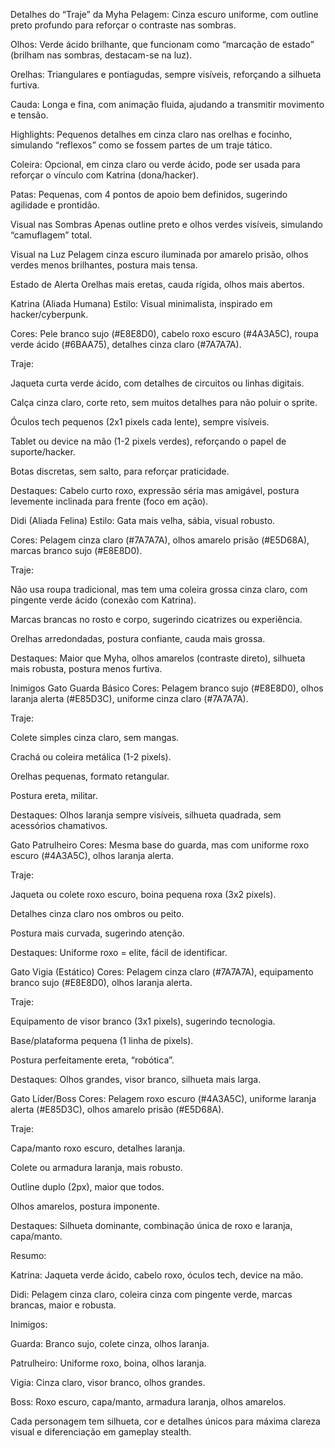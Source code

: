Detalhes do “Traje” da Myha
Pelagem: Cinza escuro uniforme, com outline preto profundo para reforçar o contraste nas sombras.

Olhos: Verde ácido brilhante, que funcionam como “marcação de estado” (brilham nas sombras, destacam-se na luz).

Orelhas: Triangulares e pontiagudas, sempre visíveis, reforçando a silhueta furtiva.

Cauda: Longa e fina, com animação fluida, ajudando a transmitir movimento e tensão.

Highlights: Pequenos detalhes em cinza claro nas orelhas e focinho, simulando “reflexos” como se fossem partes de um traje tático.

Coleira: Opcional, em cinza claro ou verde ácido, pode ser usada para reforçar o vínculo com Katrina (dona/hacker).

Patas: Pequenas, com 4 pontos de apoio bem definidos, sugerindo agilidade e prontidão.

Visual nas Sombras
Apenas outline preto e olhos verdes visíveis, simulando “camuflagem” total.

Visual na Luz
Pelagem cinza escuro iluminada por amarelo prisão, olhos verdes menos brilhantes, postura mais tensa.

Estado de Alerta
Orelhas mais eretas, cauda rígida, olhos mais abertos. 

Katrina (Aliada Humana)
Estilo: Visual minimalista, inspirado em hacker/cyberpunk.

Cores: Pele branco sujo (#E8E8D0), cabelo roxo escuro (#4A3A5C), roupa verde ácido (#6BAA75), detalhes cinza claro (#7A7A7A).

Traje:

Jaqueta curta verde ácido, com detalhes de circuitos ou linhas digitais.

Calça cinza claro, corte reto, sem muitos detalhes para não poluir o sprite.

Óculos tech pequenos (2x1 pixels cada lente), sempre visíveis.

Tablet ou device na mão (1-2 pixels verdes), reforçando o papel de suporte/hacker.

Botas discretas, sem salto, para reforçar praticidade.

Destaques: Cabelo curto roxo, expressão séria mas amigável, postura levemente inclinada para frente (foco em ação).

Didi (Aliada Felina)
Estilo: Gata mais velha, sábia, visual robusto.

Cores: Pelagem cinza claro (#7A7A7A), olhos amarelo prisão (#E5D68A), marcas branco sujo (#E8E8D0).

Traje:

Não usa roupa tradicional, mas tem uma coleira grossa cinza claro, com pingente verde ácido (conexão com Katrina).

Marcas brancas no rosto e corpo, sugerindo cicatrizes ou experiência.

Orelhas arredondadas, postura confiante, cauda mais grossa.

Destaques: Maior que Myha, olhos amarelos (contraste direto), silhueta mais robusta, postura menos furtiva.

Inimigos
Gato Guarda Básico
Cores: Pelagem branco sujo (#E8E8D0), olhos laranja alerta (#E85D3C), uniforme cinza claro (#7A7A7A).

Traje:

Colete simples cinza claro, sem mangas.

Crachá ou coleira metálica (1-2 pixels).

Orelhas pequenas, formato retangular.

Postura ereta, militar.

Destaques: Olhos laranja sempre visíveis, silhueta quadrada, sem acessórios chamativos.

Gato Patrulheiro
Cores: Mesma base do guarda, mas com uniforme roxo escuro (#4A3A5C), olhos laranja alerta.

Traje:

Jaqueta ou colete roxo escuro, boina pequena roxa (3x2 pixels).

Detalhes cinza claro nos ombros ou peito.

Postura mais curvada, sugerindo atenção.

Destaques: Uniforme roxo = elite, fácil de identificar.

Gato Vigia (Estático)
Cores: Pelagem cinza claro (#7A7A7A), equipamento branco sujo (#E8E8D0), olhos laranja alerta.

Traje:

Equipamento de visor branco (3x1 pixels), sugerindo tecnologia.

Base/plataforma pequena (1 linha de pixels).

Postura perfeitamente ereta, “robótica”.

Destaques: Olhos grandes, visor branco, silhueta mais larga.

Gato Líder/Boss
Cores: Pelagem roxo escuro (#4A3A5C), uniforme laranja alerta (#E85D3C), olhos amarelo prisão (#E5D68A).

Traje:

Capa/manto roxo escuro, detalhes laranja.

Colete ou armadura laranja, mais robusto.

Outline duplo (2px), maior que todos.

Olhos amarelos, postura imponente.

Destaques: Silhueta dominante, combinação única de roxo e laranja, capa/manto.

Resumo:

Katrina: Jaqueta verde ácido, cabelo roxo, óculos tech, device na mão.

Didi: Pelagem cinza claro, coleira cinza com pingente verde, marcas brancas, maior e robusta.

Inimigos:

Guarda: Branco sujo, colete cinza, olhos laranja.

Patrulheiro: Uniforme roxo, boina, olhos laranja.

Vigia: Cinza claro, visor branco, olhos grandes.

Boss: Roxo escuro, capa/manto, armadura laranja, olhos amarelos.

Cada personagem tem silhueta, cor e detalhes únicos para máxima clareza visual e diferenciação em gameplay stealth.
